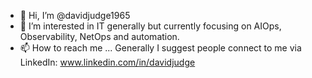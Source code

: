 - 👋 Hi, I’m @davidjudge1965
- 👀 I’m interested in IT generally but currently focusing on AIOps, Observability, NetOps and automation.
- 📫 How to reach me ... Generally I suggest people connect to me via LinkedIn: www.linkedin.com/in/davidjudge

<!---
davidjudge1965/davidjudge1965 is a ✨ special ✨ repository because its `README.md` (this file) appears on your GitHub profile.
You can click the Preview link to take a look at your changes.
--->
